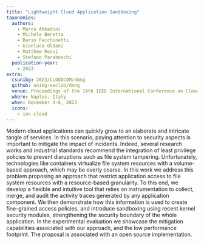```yaml
---
title: "Lightweight Cloud Application Sandboxing"
taxonomies:
  authors:
    - Marco Abbadini
    - Michele Beretta
    - Dario Facchinetti
    - Gianluca Oldani
    - Matthew Rossi
    - Stefano Paraboschi
  publication-year:
    - 2023
extra:
  csunibg: 2023/CLOUDCOM/dmng
  github: unibg-seclab/dmng
  venue: Proceedings of the 14th IEEE International Conference on Cloud Computing Technology and Science (CLOUDCOM)
  where: Naples, Italy
  when: December 4-6, 2023
  icons:
    - ion-cloud
---
```


Modern cloud applications can quickly grow to
an elaborate and intricate tangle of services. In this scenario,
paying attention to security aspects is important to mitigate the
impact of incidents. Indeed, several research works and industrial
standards recommend the integration of least privilege policies to
prevent disruptions such as file system tampering. Unfortunately,
technologies like containers virtualize file system resources with
a volume-based approach, which may be overly coarse.
In this work we address this problem proposing an approach
that restrict application access to file system resources with a
resource-based granularity. To this end, we develop a flexible and
intuitive tool that relies on instrumentation to collect, merge, and
audit the activity traces generated by any application component.
We then demonstrate how this information is used to create fine-grained
access policies, and introduce sandboxing using recent
kernel security modules, strengthening the security boundary of
the whole application. In the experimental evaluation we showcase the mitigation
capabilities associated with our approach, and the low performance footprint.
The proposal is associated with an open source implementation.

